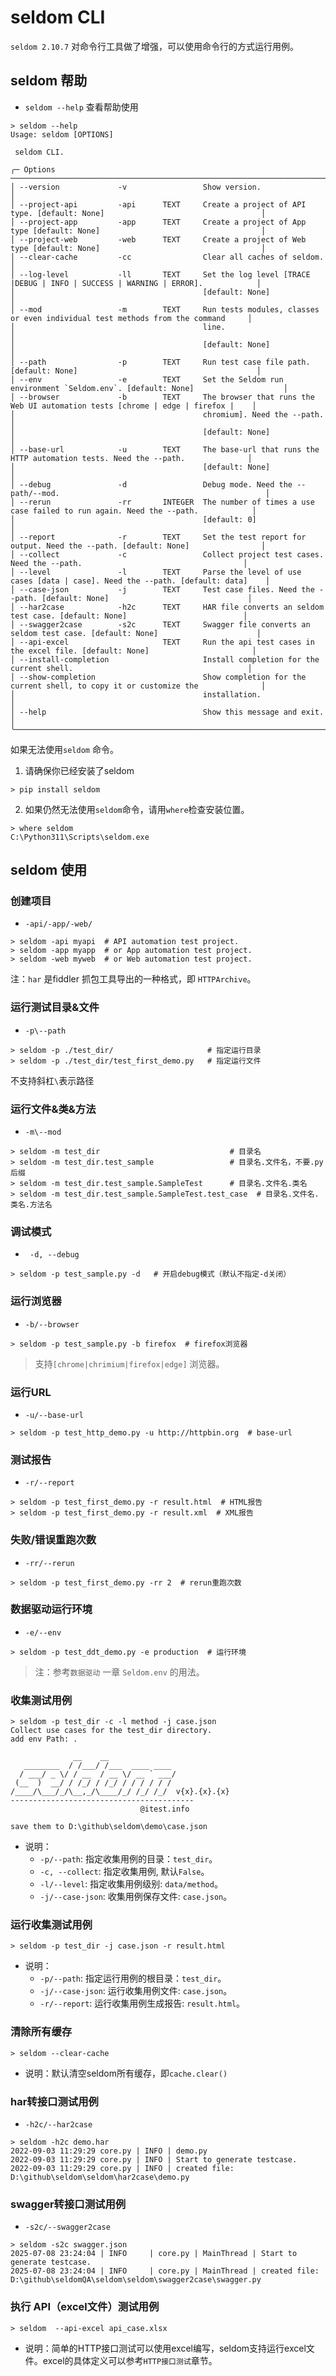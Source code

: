 # seldom CLI

`seldom 2.10.7` 对命令行工具做了增强，可以使用命令行的方式运行用例。

## seldom 帮助

* `seldom --help` 查看帮助使用

```shell
> seldom --help
Usage: seldom [OPTIONS]                                                                                                    
                                                                                                                            
 seldom CLI.                                                                                                                                                                                                                                      
                                                                                                                            
╭─ Options ────────────────────────────────────────────────────────────────────────────────────────────────────────────────╮
│ --version             -v                 Show version.                                                                   │
│ --project-api         -api      TEXT     Create a project of API type. [default: None]                                   │
│ --project-app         -app      TEXT     Create a project of App type [default: None]                                    │
│ --project-web         -web      TEXT     Create a project of Web type [default: None]                                    │
│ --clear-cache         -cc                Clear all caches of seldom.                                                     │
│ --log-level           -ll       TEXT     Set the log level [TRACE |DEBUG | INFO | SUCCESS | WARNING | ERROR].            │
│                                          [default: None]                                                                 │
│ --mod                 -m        TEXT     Run tests modules, classes or even individual test methods from the command     │
│                                          line.                                                                           │
│                                          [default: None]                                                                 │
│ --path                -p        TEXT     Run test case file path. [default: None]                                        │
│ --env                 -e        TEXT     Set the Seldom run environment `Seldom.env`. [default: None]                    │
│ --browser             -b        TEXT     The browser that runs the Web UI automation tests [chrome | edge | firefox |    │
│                                          chromium]. Need the --path.                                                     │
│                                          [default: None]                                                                 │
│ --base-url            -u        TEXT     The base-url that runs the HTTP automation tests. Need the --path.              │
│                                          [default: None]                                                                 │
│ --debug               -d                 Debug mode. Need the --path/--mod.                                              │
│ --rerun               -rr       INTEGER  The number of times a use case failed to run again. Need the --path.            │
│                                          [default: 0]                                                                    │
│ --report              -r        TEXT     Set the test report for output. Need the --path. [default: None]                │
│ --collect             -c                 Collect project test cases. Need the --path.                                    │
│ --level               -l        TEXT     Parse the level of use cases [data | case]. Need the --path. [default: data]    │
│ --case-json           -j        TEXT     Test case files. Need the --path. [default: None]                               │
│ --har2case            -h2c      TEXT     HAR file converts an seldom test case. [default: None]                          │
│ --swagger2case        -s2c      TEXT     Swagger file converts an seldom test case. [default: None]                      │
│ --api-excel                     TEXT     Run the api test cases in the excel file. [default: None]                       │
│ --install-completion                     Install completion for the current shell.                                       │
│ --show-completion                        Show completion for the current shell, to copy it or customize the              │
│                                          installation.                                                                   │
│ --help                                   Show this message and exit.                                                     │
╰──────────────────────────────────────────────────────────────────────────────────────────────────────────────────────────╯
```

如果无法使用`seldom` 命令。

1. 请确保你已经安装了seldom

```shell
> pip install seldom
```

2. 如果仍然无法使用`seldom`命令，请用`where`检查安装位置。

```shell
> where seldom
C:\Python311\Scripts\seldom.exe
```

## seldom 使用

### 创建项目

- `-api/-app/-web/`

```shell
> seldom -api myapi  # API automation test project.
> seldom -app myapp  # or App automation test project.
> seldom -web myweb  # or Web automation test project.
```

注：`har` 是fiddler 抓包工具导出的一种格式，即 `HTTPArchive`。

### 运行测试目录&文件

* `-p\--path`

```shell
> seldom -p ./test_dir/                     # 指定运行目录
> seldom -p ./test_dir/test_first_demo.py   # 指定运行文件
```

不支持斜杠`\`表示路径

### 运行文件&类&方法

* `-m\--mod`

```shell
> seldom -m test_dir                             # 目录名
> seldom -m test_dir.test_sample                 # 目录名.文件名，不要.py后缀
> seldom -m test_dir.test_sample.SampleTest      # 目录名.文件名.类名
> seldom -m test_dir.test_sample.SampleTest.test_case  # 目录名.文件名.类名.方法名
```

### 调试模式

* ` -d, --debug`

```shell
> seldom -p test_sample.py -d   # 开启debug模式（默认不指定-d关闭）
```

### 运行浏览器

* `-b/--browser`

```shell
> seldom -p test_sample.py -b firefox  # firefox浏览器
```

> 支持`[chrome|chrimium|firefox|edge]` 浏览器。

### 运行URL

* `-u/--base-url`

```shell
> seldom -p test_http_demo.py -u http://httpbin.org  # base-url
```

### 测试报告

* `-r/--report`

```shell
> seldom -p test_first_demo.py -r result.html  # HTML报告
> seldom -p test_first_demo.py -r result.xml  # XML报告
```

### 失败/错误重跑次数

* `-rr/--rerun`

```shell
> seldom -p test_first_demo.py -rr 2  # rerun重跑次数
```

### 数据驱动运行环境

* `-e/--env`

```shell
> seldom -p test_ddt_demo.py -e production  # 运行环境
```

> 注：参考`数据驱动` 一章 `Seldom.env` 的用法。

### 收集测试用例

```shell
> seldom -p test_dir -c -l method -j case.json
Collect use cases for the test_dir directory.
add env Path: .

              __    __
   ________  / /___/ /___  ____ ____
  / ___/ _ \/ / __  / __ \/ __ ` ___/
 (__  )  __/ / /_/ / /_/ / / / / / /
/____/\___/_/\__,_/\____/_/ /_/ /_/  v{x}.{x}.{x}
-----------------------------------------
                             @itest.info

save them to D:\github\seldom\demo\case.json
```

* 说明：
    - `-p/--path`: 指定收集用例的目录：`test_dir`。
    - `-c, --collect`: 指定收集用例, 默认`False`。
    - `-l/--level`: 指定收集用例级别: `data/method`。
    - `-j/--case-json`: 收集用例保存文件: `case.json`。

### 运行收集测试用例

```shell
> seldom -p test_dir -j case.json -r result.html
```

* 说明：
    - `-p/--path`: 指定运行用例的根目录：`test_dir`。
    - `-j/--case-json`: 运行收集用例文件: `case.json`。
    - `-r/--report`: 运行收集用例生成报告: `result.html`。

### 清除所有缓存

```shell
> seldom --clear-cache
```

* 说明：默认清空seldom所有缓存，即`cache.clear()`


### har转接口测试用例

* `-h2c/--har2case`

```shell
> seldom -h2c demo.har
2022-09-03 11:29:29 core.py | INFO | demo.py
2022-09-03 11:29:29 core.py | INFO | Start to generate testcase.
2022-09-03 11:29:29 core.py | INFO | created file: D:\github\seldom\seldom\har2case\demo.py
```

### swagger转接口测试用例

* `-s2c/--swagger2case`

```shell
> seldom -s2c swagger.json
2025-07-08 23:24:04 | INFO     | core.py | MainThread | Start to generate testcase.
2025-07-08 23:24:04 | INFO     | core.py | MainThread | created file: D:\github\seldomQA\seldom\seldom\swagger2case\swagger.py
```

### 执行 API（excel文件）测试用例

```shell
> seldom  --api-excel api_case.xlsx
```

* 说明：简单的HTTP接口测试可以使用excel编写，seldom支持运行excel文件。excel的具体定义可以参考`HTTP接口测试`章节。
